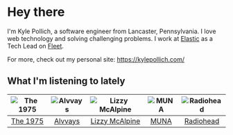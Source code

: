 # Hey there


I'm Kyle Pollich, a software engineer from Lancaster, Pennsylvania. I love web technology and solving challenging problems.
I work at [Elastic](https://www.elastic.co/) as a Tech Lead on [Fleet](https://www.elastic.co/guide/en/fleet/current/fleet-overview.html).

For more, check out my personal site: https://kylepollich.com/

## What I'm listening to lately

<!-- begin artists -->
  |![The 1975](https://i.scdn.co/image/ab6761610000f17889348336354096fd4e36ca73)|![Alvvays](https://i.scdn.co/image/ab6761610000f178a24052fe3c780cb8ca6e69c6)|![Lizzy McAlpine](https://i.scdn.co/image/ab6761610000f178b10e2b618880f429a3967185)|![MUNA](https://i.scdn.co/image/ab6761610000f178eff80f0e9a1932555d15cd74)|![Radiohead](https://i.scdn.co/image/ab6761610000f178a03696716c9ee605006047fd)|
  |:---:|:---:|:---:|:---:|:---:|
  |[The 1975](https://open.spotify.com/artist/3mIj9lX2MWuHmhNCA7LSCW)|[Alvvays](https://open.spotify.com/artist/3kzwYV3OCB010YfXMF0Avt)|[Lizzy McAlpine](https://open.spotify.com/artist/1GmsPCcpKgF9OhlNXjOsbS)|[MUNA](https://open.spotify.com/artist/6xdRb2GypJ7DqnWAI2mHGn)|[Radiohead](https://open.spotify.com/artist/4Z8W4fKeB5YxbusRsdQVPb)|
<!-- end artists -->
